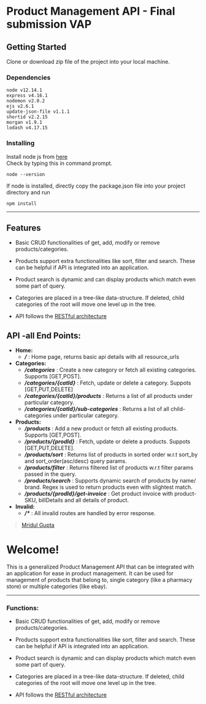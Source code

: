 # Product Management API - Final submission VAP

## Getting Started

Clone or download zip file of the project into your local machine.

### Dependencies

```
node v12.14.1
express v4.16.1
nodemon v2.0.2
ejs v2.6.1
update-json-file v1.1.1
shortid v2.2.15
morgan v1.9.1
lodash v4.17.15
```  

### Installing

Install node js from [here](https://nodejs.org/en/download/)  
Check by typing this in command prompt.
```
node --version
```

If node is installed, directly copy the package.json file into your project directory and run
```
npm install
```


---

## Features

* Basic CRUD functionalities of get, add, modify or remove products/categories. 

* Products support extra functionalities like sort, filter and search. These can be helpful if API is integrated into an application.

* Product search is dynamic and can display products which match even some part of query.

* Categories are placed in a tree-like data-structure. If deleted, child categories of the root will move one level up in the tree.

* API follows the [RESTful architecture](https://restfulapi.net/)

## API -all End Points:
- **Home:**
  * ***/*** : Home page, returns basic api details with all resource_urls
- **Categories:**
  * ***/categories*** : Create a new category or fetch all existing categories. Supports [GET,POST].
  * ***/categories/{catId}*** : Fetch, update or delete a category. Suppots [GET,PUT,DELETE]
  * ***/categories/{catId}/products*** : Returns a list of all products under particular category.
  * ***/categories/{catId}/sub-categories*** : Returns a list of all child-categories under particular category.
- **Products:**
  * ***/products*** : Add a new product or fetch all existing products. Supports [GET,POST].
  * ***/products/{prodId}*** : Fetch, update or delete a products. Suppots [GET,PUT,DELETE].
  * ***/products/sort*** : Returns list of products in sorted order w.r.t sort_by and sort_order(asc/desc) query params.
  * ***/products/filter*** : Returns filtered list of products w.r.t filter params passed in the query.
  * ***/products/search*** : Supports dynamic search of products by name/ brand. Regex is used to return products even with slightest match.
  * ***/products/{prodId}/get-invoice*** : Get product invoice with product-SKU, billDetails and all details of product.
- **Invalid:**
  * ***/\**** : All invalid routes are handled by error response.


>[Mridul Gupta](https://www.linkedin.com/in/mridul-gupta2021/)


# Welcome!

This is a generalized Product Management API that can be integrated with an application for ease in product management. 
It can be used for management of products that belong to, single category (like a pharmacy store) or multiple categories (like ebay).  

___

### Functions:

* Basic CRUD functionalities of get, add, modify or remove products/categories. 

* Products support extra functionalities like sort, filter and search. These can be helpful if API is integrated into an application.

* Product search is dynamic and can display products which match even some part of query.

* Categories are placed in a tree-like data-structure. If deleted, child categories of the root will move one level up in the tree.

* API follows the [RESTful architecture](https://restfulapi.net/)

